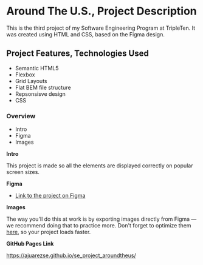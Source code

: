 # Around The U.S., Project Description

This is the third project of my Software Engineering Program at TripleTen. It was created using HTML and CSS, based on the Figma design.

## Project Features, Technologies Used

- Semantic HTML5
- Flexbox
- Grid Layouts
- Flat BEM file structure
- Repsonsisve design
- CSS

### Overview

- Intro
- Figma
- Images

**Intro**

This project is made so all the elements are displayed correctly on popular screen sizes.

**Figma**

- [Link to the project on Figma](https://www.figma.com/file/ii4xxsJ0ghevUOcssTlHZv/Sprint-3%3A-Around-the-US?node-id=0%3A1)

**Images**

The way you'll do this at work is by exporting images directly from Figma — we recommend doing that to practice more. Don't forget to optimize them [here](https://tinypng.com/), so your project loads faster.

**GitHub Pages Link**

https://ajuarezse.github.io/se_project_aroundtheus/
